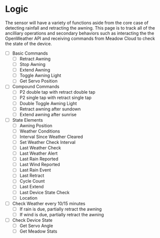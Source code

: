 ﻿# Logic

The sensor will have a variety of functions aside from the core case of detecting rainfall and retracting the awning. This page is to track all of the ancilliary operations and secondary behaviors such as interacting the the OpenWeather API and receiving commands from Meadow Cloud to check the state of the device.

- [ ] Basic Commands
  - [ ] Retract Awning
  - [ ] Stop Awning
  - [ ] Extend Awning
  - [ ] Toggle Awning Light
  - [ ] Get Servo Position
-[ ] Compound Commands
  - [ ] P2 double tap with retract double tap
  - [ ] P2 single tap with retract single tap
  - [ ] Double Toggle Awning Light
  - [ ] Retract awning after sundown
  - [ ] Extend awning after sunrise
-[ ] State Elements
  - [ ] Awning Position
  - [ ] Weather Conditions
  - [ ] Interval Since Weather Cleared
  - [ ] Set Weather Check Interval
  - [ ] Last Weather Check
  - [ ] Last Weather Alert
  - [ ] Last Rain Reported
  - [ ] Last Wind Reported
  - [ ] Last Rain Event
  - [ ] Last Retract
  - [ ] Cycle Count
  - [ ] Last Extend
  - [ ] Last Device State Check
  - [ ] Location

- [ ] Check Weather every 10/15 minutes
  - [ ] If rain is due, partially retract the awning
  - [ ] If wind is due, partially retract the awning

- [ ] Check Device State
  - [ ] Get Servo Angle
  - [ ] Get Meadow Stats